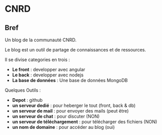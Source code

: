 # CNRD

## Bref
Un blog de la communauté CNRD.

Le blog est un outil de partage de connaissances et de ressources.

Il se divise categories en trois :
* **Le front** : developper avec angular
* **Le back** : developper avec nodejs
* **La base de données** : Une base de données MongoDB

Quelques Outils :
* **Depot** : github
* **un serveur dedié** : pour heberger le tout (front, back & db)
* **un serveur de mail** : pour envoyer des mails (peut être)
* **un serveur de chat** : pour discuter (NON)
* **un serveur de téléchargement** : pour télécharger des fichiers (NON)
* **un nom de domaine** : pour accéder au blog (oui)